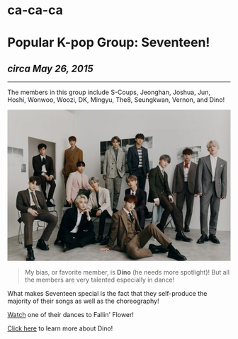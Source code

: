 # ca-ca-ca

<html>
 <head>
  </head>

<body>

<h1>Popular K-pop Group: Seventeen!</h1>
<h2><i>circa May 26, 2015</i></h2>
<hr size="3" width="100%" color="white">
 
<p>The members in this group include S-Coups, Jeonghan, Joshua, Jun, Hoshi, Wonwoo, Woozi, DK, Mingyu, The8, Seungkwan, Vernon, and Dino!</p>
 
<img src="550px-SEVENTEEN_-_An_Ode_promo.jpg" alt="A group picture of all thirteen members in Seventeen!">

> <p> My bias, or favorite member, is <strong>Dino</strong> (he needs more spotlight)! But all the members are very talented especially in dance!</p>
 
What makes Seventeen special is the fact that they self-produce the majority of their songs as well as the choreography!
 
<p><a href="https://video.search.yahoo.com/search/video;_ylt=AwrOqikXzzFjkgQ6mzdXNyoA;_ylu=Y29sbwNncTEEcG9zAzEEdnRpZANMT0NVSTA1NENfMQRzZWMDc2M-?p=youtube+sevent+falling+flower+dance&vm=r&type=E211US714G0&ei=UTF-8&fr=mcafee&turl=https%3A%2F%2Ftse1.mm.bing.net%2Fth%3Fid%3DOVP.azWSJvOr8Lri-5RuU3Jd0AHgFo%26pid%3DApi%26w%3D296%26h%3D156%26c%3D7%26p%3D0&rurl=https%3A%2F%2Fwww.youtube.com%2Fwatch%3Fv%3DWsHqhrgnLpo&tit=%5BChoreography+Video%5DSEVENTEEN+-+%E8%88%9E%E3%81%84%E8%90%BD%E3%81%A1%E3%82%8B%E8%8A%B1%E3%81%B3%E3%82%89+%28Fallin%27+Flower%29&pos=1&vid=2ee450fbf846d87ce55952aba587476b&sigr=IU9Y4zPz8n2K&sigt=h4JJvueGUbAf&sigi=KIWzkzShBUu0">Watch</a> one of their dances to Fallin' Flower!</p>
 
 <p><a href="https://ca-ca-ca.github.io/dino">Click here</a> to learn more about Dino!</p>
 
</body>



</html>
